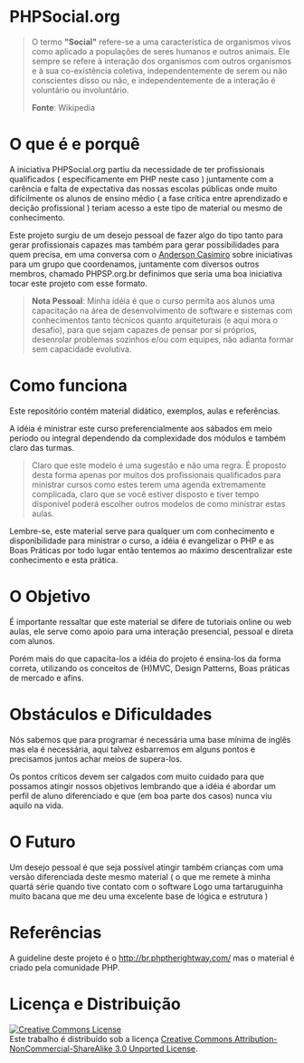 # PHPSocial.org

> O termo **"Social"** refere-se a uma característica de organismos vivos como aplicado a populações de seres humanos e outros animais. Ele sempre se refere à interação dos organismos com outros organismos e à sua co-existência coletiva, independentemente de serem ou não conscientes disso ou não, e independentemente de a interação é voluntário ou involuntário.
> 
> **Fonte**: Wikipedia

# O que é e porquê

A iniciativa PHPSocial.org partiu da necessidade de ter profissionais qualificados ( específicamente em PHP neste caso ) juntamente com a carência e falta de expectativa das nossas escolas públicas onde muito difícilmente os alunos de ensino médio ( a fase crítica entre aprendizado e decição profissional ) teriam acesso a este tipo de material ou mesmo de conhecimento.

Este projeto surgiu de um desejo pessoal de fazer algo do tipo tanto para gerar profissionais capazes mas também para gerar possibilidades para quem precisa, em uma conversa com o [Anderson Casimiro](http://github.com/duodraco "@duodraco") sobre iniciativas para um grupo que coordenamos, juntamente com diversos outros membros, chamado PHPSP.org.br definimos que seria uma boa iniciativa tocar este projeto com esse formato.

> **Nota Pessoal**: Minha idéia é que o curso permita aos alunos uma capacitação na área de desenvolvimento de software e sistemas com conhecimentos tanto técnicos quanto arquiteturais (e aqui mora o desafio), para que sejam capazes de pensar por sí próprios, desenrolar problemas sozinhos e/ou com equipes, não adianta formar sem capacidade evolutiva.

# Como funciona

Este repositório contém material didático, exemplos, aulas e referências. 

A idéia é ministrar este curso preferencialmente aos sábados em meio período ou integral dependendo da complexidade dos módulos e também claro das turmas.

> Claro que este modelo é uma sugestão e não uma regra. É proposto desta forma apenas por muitos dos profissionais qualificados para ministrar cursos como estes terem uma agenda extremamente complicada, claro que se você estiver disposto e tiver tempo disponível poderá escolher outros modelos de como ministrar estas aulas.

Lembre-se, este material serve para qualquer um com conhecimento e disponibilidade para ministrar o curso, a idéia é evangelizar o PHP e as Boas Práticas por todo lugar então tentemos ao máximo descentralizar este conhecimento e esta prática.

# O Objetivo

É importante ressaltar que este material se difere de tutoriais online ou web aulas, ele serve como apoio para uma interação presencial, pessoal e direta com alunos.

Porém mais do que capacita-los a idéia do projeto é ensina-los da forma correta, utilizando os conceitos de (H)MVC, Design Patterns, Boas práticas de mercado e afins. 

# Obstáculos e Dificuldades

Nós sabemos que para programar é necessária uma base mínima de inglês mas ela é necessária, aqui talvez esbarremos em alguns pontos e precisamos juntos achar meios de supera-los.

Os pontos críticos devem ser calgados com muito cuidado para que possamos atingir nossos objetivos lembrando que a idéia é abordar um perfil de aluno diferenciado e que (em boa parte dos casos) nunca viu aquilo na vida.

# O Futuro

Um desejo pessoal é que seja possível atingir também crianças com uma versão diferenciada deste mesmo material ( o que me remete à minha quartá série quando tive contato com o software Logo uma tartaruguinha muito bacana que me deu uma excelente base de lógica e estrutura )

# Referências

A guideline deste projeto é o http://br.phptherightway.com/ mas o material é criado pela comunidade PHP.

# Licença e Distribuição

<a rel="license" href="http://creativecommons.org/licenses/by-nc-sa/3.0/deed.en_US"><img alt="Creative Commons License" style="border-width:0" src="http://i.creativecommons.org/l/by-nc-sa/3.0/88x31.png" /></a><br />Este trabalho é distribuído sob a licença <a rel="license" href="http://creativecommons.org/licenses/by-nc-sa/3.0/deed.en_US">Creative Commons Attribution-NonCommercial-ShareAlike 3.0 Unported License</a>.
